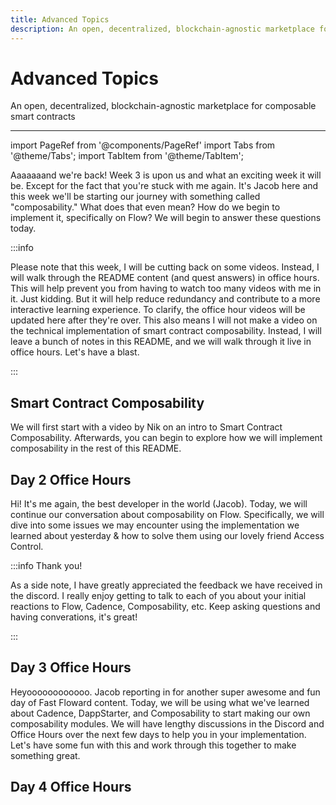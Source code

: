 ```yaml
---
title: Advanced Topics
description: An open, decentralized, blockchain-agnostic marketplace for composable smart contracts
---
```


# Advanced Topics

An open, decentralized, blockchain-agnostic marketplace for composable smart contracts

---

import PageRef from '@components/PageRef'
import Tabs from '@theme/Tabs';
import TabItem from '@theme/TabItem';

Aaaaaaand we're back! Week 3 is upon us and what an exciting week it will be. Except for the fact that you're stuck with me again. It's Jacob here and this week we'll be starting our journey with something called "composability." What does that even mean? How do we begin to implement it, specifically on Flow? We will begin to answer these questions today.

:::info

Please note that this week, I will be cutting back on some videos. Instead, I will walk through the README content (and quest answers) in office hours. This will help prevent you from having to watch too many videos with me in it. Just kidding. But it will help reduce redundancy and contribute to a more interactive learning experience. To clarify, the office hour videos will be updated here after they're over. This also means I will not make a video on the technical implementation of smart contract composability. Instead, I will leave a bunch of notes in this README, and we will walk through it live in office hours. Let's have a blast.

:::

## Smart Contract Composability

We will first start with a video by Nik on an intro to Smart Contract Composability. Afterwards, you can begin to explore how we will implement composability in the rest of this README.

<PageRef url="./smart-contract-composability" pageName="Smart Contract Composability" />

## Day 2 Office Hours

Hi! It's me again, the best developer in the world (Jacob). Today, we will continue our conversation about composability on Flow. Specifically, we will dive into some issues we may encounter using the implementation we learned about yesterday & how to solve them using our lovely friend Access Control.

<PageRef url="./day-2-office-hours" pageName="Office Hours Recording" />

:::info Thank you!

As a side note, I have greatly appreciated the feedback we have received in the discord. I really enjoy getting to talk to each of you about your initial reactions to Flow, Cadence, Composability, etc. Keep asking questions and having converations, it's great!

:::

## Day 3 Office Hours

Heyoooooooooooo. Jacob reporting in for another super awesome and fun day of Fast Floward content. Today, we will be using what we've learned about Cadence, DappStarter, and Composability to start making our own composability modules. We will have lengthy discussions in the Discord and Office Hours over the next few days to help you in your implementation. Let's have some fun with this and work through this together to make something great.

<PageRef url="./day-3-office-hours" pageName="Office Hours Recording" />

## Day 4 Office Hours

<PageRef url="./day-4-office-hours" pageName="Office Hours Recording" />
